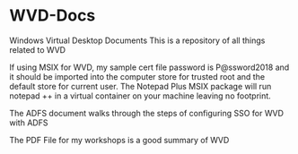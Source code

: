 # WVD-Docs
Windows Virtual Desktop Documents
This is a repository of all things related to WVD

If using MSIX for WVD, my sample cert file password is P@ssword2018 and it should be imported into the computer store for trusted root and the default store for current user. The Notepad Plus MSIX package will run notepad ++ in a virtual container on your machine leaving no footprint. 

The ADFS document walks through the steps of configuring SSO for WVD with ADFS

The PDF File for my workshops is a good summary of WVD

